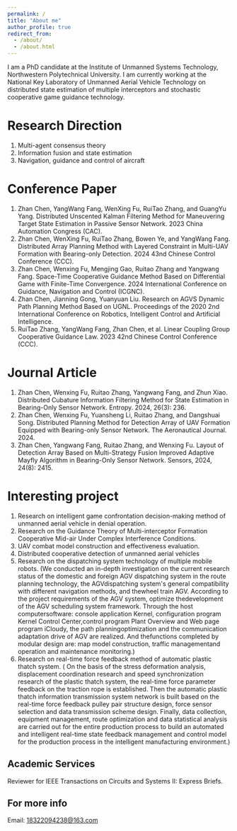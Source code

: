 ```yaml
---
permalink: /
title: "About me"
author_profile: true
redirect_from: 
  - /about/
  - /about.html
---
```


I am a PhD candidate at the Institute of Unmanned Systems Technology, Northwestern Polytechnical University. I am currently working at the National Key Laboratory of Unmanned Aerial Vehicle Technology on distributed state estimation of multiple interceptors and stochastic cooperative game guidance technology.

Research Direction
======
1. Multi-agent consensus theory
2. Information fusion and state estimation
3. Navigation, guidance and control of aircraft

Conference Paper
======
1. Zhan Chen, YangWang Fang, WenXing Fu, RuiTao Zhang, and GuangYu Yang. Distributed Unscented Kalman Filtering Method for Maneuvering Target State Estimation in Passive Sensor Network. 2023 China Automation Congress (CAC).
2. Zhan Chen, WenXing Fu, RuiTao Zhang, Bowen Ye, and YangWang Fang. Distributed Array Planning Method with Layered Constraint in Multi-UAV Formation with Bearing-only Detection. 2024 43nd Chinese Control Conference (CCC).
3. Zhan Chen, Wenxing Fu, Mengjing Gao, Ruitao Zhang and Yangwang Fang. Space-Time Cooperative Guidance Method Based on Differential Game with Finite-Time Convergence. 2024 International Conference on Guidance, Navigation and Control (ICGNC).
4. Zhan Chen, Jianning Gong, Yuanyuan Liu. Research on AGVS Dynamic Path Planning Method Based on UGNL. Proceedings of the 2020 2nd International Conference on Robotics, Intelligent Control and Artificial Intelligence.
5. RuiTao Zhang, YangWang Fang, Zhan Chen, et al. Linear Coupling Group Cooperative Guidance Law. 2023 42nd Chinese Control Conference (CCC).

Journal Article
======
1. Zhan Chen, Wenxing Fu, Ruitao Zhang, Yangwang Fang, and Zhun Xiao. Distributed Cubature Information Filtering Method for State Estimation in Bearing-Only Sensor Network. Entropy. 2024, 26(3): 236.
2. Zhan Chen, Wenxing Fu, Yuansheng Li, Ruitao Zhang, and Dangshuai Song. Distributed Planning Method for Detection Array of UAV Formation Equipped with Bearing-only Sensor Network. The Aeronautical Journal. 2024.
3. Zhan Chen, Yangwang Fang, Ruitao Zhang, and Wenxing Fu. Layout of Detection Array Based on Multi-Strategy Fusion Improved Adaptive Mayfly Algorithm in Bearing-Only Sensor Network. Sensors, 2024, 24(8): 2415.

Interesting project
======
1. Research on intelligent game confrontation decision-making method of unmanned aerial vehicle in denial operation.
2. Research on the Guidance Theory of Multi-interceptor Formation Cooperative Mid-air Under Complex Interference Conditions.
3. UAV combat model construction and effectiveness evaluation.
4. Distributed cooperative detection of unmanned aerial vehicles
5. Research on the dispatching system technology of multiple mobile robots.
   (We conducted an in-depth investigation on the current research status of the domestic and foreign AGV dispatching system in the route planning technology, the AGVdispatching system's general compatibility with different navigation methods, and thewheel train AGV. According to the project requirements of the AGV system, optimize thedevelopment of the AGV scheduling system framework. Through the host computersoftware: console application Kernel, configuration program Kernel Control Center,control program Plant Overview and Web page program iCloudy, the path planningoptimization and the communication adaptation drive of AGV are realized. And thefunctions completed by modular design are: map model construction, traffic managementand operation and maintenance monitoring.)
6. Research on real-time force feedback method of automatic plastic thatch system.
   ( On the basis of the stress deformation analysis, displacement coordination research and speed synchronization research of the plastic thatch system, the real-time force parameter feedback on the traction rope is established. Then the automatic plastic thatch information transmission system network is built based on the real-time force feedback pulley pair structure design, force sensor selection and data transmission scheme design. Finally, data collection, equipment management, route optimization and data statistical analysis are carried out for the entire production process to build an automated and intelligent real-time state feedback management and control model for the production process in the intelligent manufacturing environment.)

Academic Services
------
Reviewer for IEEE Transactions on Circuits and Systems II: Express Briefs.

For more info
------
Email: 18322094238@163.com
